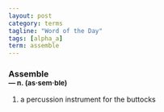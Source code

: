 ```yaml
---
layout: post
category: terms
tagline: "Word of the Day"
tags: [alpha_a]
term: assemble
---
```


<h3>Assemble<br/> <small>&mdash; n. (as<span>&middot;</span>sem<span>&middot;</span>ble)</small></h3>
<p><ol><li>a percussion instrument for the buttocks</li>
</ol></p>
